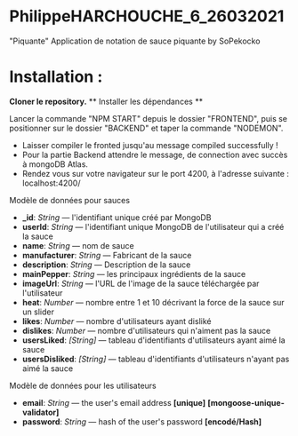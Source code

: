 # PhilippeHARCHOUCHE_6_26032021
"Piquante" Application de notation de sauce piquante by SoPekocko
# Installation :



**Cloner le repository.** ** Installer les dépendances **

 Lancer la commande "NPM START" depuis le dossier "FRONTEND", puis se positionner sur le dossier "BACKEND" et taper la commande "NODEMON".
 - Laisser compiler le fronted jusqu'au message compiled successfully !
 - Pour la partie Backend attendre le message, de connection avec succès à mongoDB Atlas.
 - Rendez vous sur votre navigateur sur le port 4200, à l'adresse suivante : localhost:4200/

 



Modèle de données pour sauces

-   **_id**: _String_ — l'identifiant unique créé par MongoDB 
-   **userId**: _String_ — l'identifiant unique MongoDB de l'utilisateur qui a créé la sauce 
-   **name**: _String_ — nom de sauce
-   **manufacturer**: _String_ — Fabricant de la sauce 
-   **description**: _String_ — Description de la sauce
-   **mainPepper**: _String_ — les principaux ingrédients de la sauce
-   **imageUrl**: _String_ — l'URL de l'image de la sauce téléchargée par l'utilisateur
-   **heat**: _Number_ — nombre entre 1 et 10 décrivant la force de la sauce sur un slider
-   **likes**: _Number_ — nombre d'utilisateurs ayant disliké
-   **dislikes**: _Number_ — nombre d'utilisateurs qui n'aiment pas la sauce
-   **usersLiked**: _[String]_ — tableau d'identifiants d'utilisateurs ayant aimé la sauce 
-   **usersDisliked**: _[String]_ — tableau d'identifiants d'utilisateurs n'ayant pas aimé la sauce 

Modèle de données pour les utilisateurs

-   **email**: _String_ — the user's email address **[unique]** **[mongoose-unique-validator]**
-   **password**: _String_ — hash of the user's password **[encodé/Hash]**
